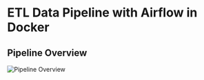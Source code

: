 # ETL Data Pipeline with Airflow in Docker
## Pipeline Overview
![Pipeline Overview](https://github.com/user-attachments/assets/ef352ab0-9fc7-49ea-aeee-61f6556d2e2e)

